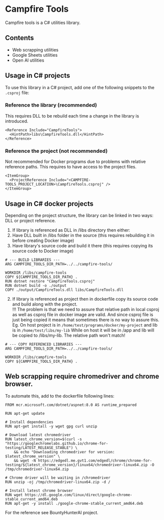 # Campfire Tools
Campfire tools is a C# utilities library.

## Contents
- Web scrapping utilities
- Google Sheets utilities
- Open AI utilities

## Usage in C# projects
To use this library in a C# project, add one of the following snippets to the `.csproj` file:

### Reference the library (recommended)
This requires DLL to be rebuild each time a change in the library is introduced.
```
<Reference Include="CampfireTools">
  <HintPath>libs\CampfireTools.dll</HintPath>
</Reference>
```

### Reference the project (not recommended)
Not recommended for Docker programs due to problems with relative reference paths.
This requires to have access to the project files.

```
<ItemGroup>
  <ProjectReference Include="<CAMPFIRE-TOOLS_PROJECT_LOCATION>\CampfireTools.csproj" />
</ItemGroup>
```


## Usage in C# docker projects
Depending on the project structure, the library can be linked in two ways: DLL or project reference.

1. If library is referenced as DLL in /libs directory then either:
  2. Have DLL built in /libs folder in the source (this requires rebuilding it in before creating Docker image)
  3. Have library's source code and build it there (this requires copying its source code to Docker image)
```
# --- BUILD LIBRARIES ---
ARG CAMPFIRE_TOOLS_DIR_PATH=../../campfire-tools/

WORKDIR /libs/campfire-tools
COPY ${CAMPFIRE_TOOLS_DIR_PATH} .
RUN dotnet restore "CampfireTools.csproj"
RUN dotnet build -o ./output
COPY ./output/CampfireTools.dll libs/CampfireTools.dll
```

2. If library is referenced as project then in dockerfile copy its source code and build along with the project.  
!!! The problem is that we need to assure that relative path in local csproj as well as csproj file in docker image are valid.
And since csproj file is just being copied it means that sometimes there is no way to assure this. 
Eg. On host project is in `/home/test/programs/docker/my-project` and lib is in `/home/test/libs/my-lib`
While on host it will be in /app and lib will be copied to /libs/my-lib. The relative path won't match!
```
# --- COPY REFERENCED LIBRARIES ---
ARG CAMPFIRE_TOOLS_DIR_PATH=../../campfire-tools/

WORKDIR /libs/campfire-tools
COPY ${CAMPFIRE_TOOLS_DIR_PATH} .
```

## Web scrapping require chromedriver and chrome browser.
To automate this, add to the dockerfile following lines:
```
FROM mcr.microsoft.com/dotnet/aspnet:8.0 AS runtime_prepared

RUN apt-get update

# Install dependencies
RUN apt-get install -y wget gpg curl unzip

# Download latest chromedriver
RUN latest_chrome_version=$(curl -s "https://googlechromelabs.github.io/chrome-for-testing/LATEST_RELEASE_STABLE") \
    && echo "Downloading chromedriver for version: $latest_chrome_version" \
    && wget -N https://edgedl.me.gvt1.com/edgedl/chrome/chrome-for-testing/${latest_chrome_version}/linux64/chromedriver-linux64.zip -O /tmp/chromedriver-linux64.zip

# Chrome driver will be waiting in /chromedriver
RUN unzip -oj /tmp/chromedriver-linux64.zip -d /

# Install latest chrome browser
RUN wget https://dl.google.com/linux/direct/google-chrome-stable_current_amd64.deb
RUN apt-get -y install ./google-chrome-stable_current_amd64.deb
```

For the reference see BountyHunterAI project.


